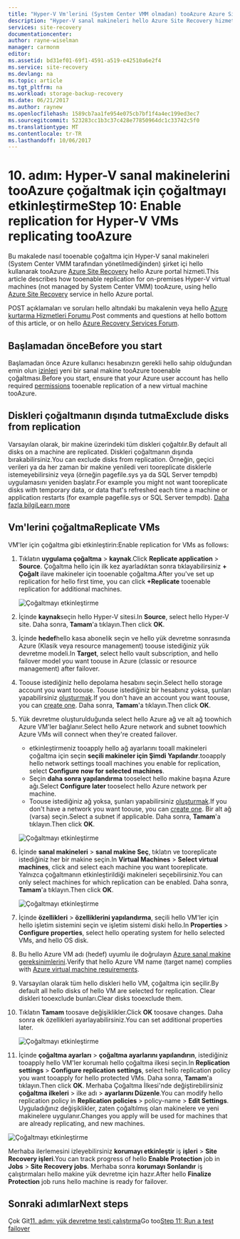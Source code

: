 ```yaml
---
title: "Hyper-V Vm'lerini (System Center VMM olmadan) tooAzure Azure Site Recovery ile çoğaltmak için aaaEnable çoğaltma | Microsoft Docs"
description: "Hyper-V sanal makineleri hello Azure Site Recovery hizmetini kullanarak için tooenable çoğaltma tooAzure gereken hello adımları özetler"
services: site-recovery
documentationcenter: 
author: rayne-wiselman
manager: carmonm
editor: 
ms.assetid: bd31ef01-69f1-4591-a519-e42510a6e2f4
ms.service: site-recovery
ms.devlang: na
ms.topic: article
ms.tgt_pltfrm: na
ms.workload: storage-backup-recovery
ms.date: 06/21/2017
ms.author: raynew
ms.openlocfilehash: 1589cb7aa1fe954e075cb7bf1f4a4ec199ed3ec7
ms.sourcegitcommit: 523283cc1b3c37c428e77850964dc1c33742c5f0
ms.translationtype: MT
ms.contentlocale: tr-TR
ms.lasthandoff: 10/06/2017
---
```

# <a name="step-10-enable-replication-for-hyper-v-vms-replicating-tooazure"></a><span data-ttu-id="33dba-103">10. adım: Hyper-V sanal makinelerini tooAzure çoğaltmak için çoğaltmayı etkinleştirme</span><span class="sxs-lookup"><span data-stu-id="33dba-103">Step 10: Enable replication for Hyper-V VMs replicating tooAzure</span></span>


<span data-ttu-id="33dba-104">Bu makalede nasıl tooenable çoğaltma için Hyper-V sanal makineleri (System Center VMM tarafından yönetilmediğinden) şirket içi hello kullanarak tooAzure [Azure Site Recovery](site-recovery-overview.md) hello Azure portal hizmeti.</span><span class="sxs-lookup"><span data-stu-id="33dba-104">This article describes how tooenable replication for on-premises Hyper-V virtual machines (not managed by System Center VMM) tooAzure, using hello [Azure Site Recovery](site-recovery-overview.md) service in hello Azure portal.</span></span>

<span data-ttu-id="33dba-105">POST açıklamaları ve soruları hello altındaki bu makalenin veya hello [Azure kurtarma Hizmetleri Forumu](https://social.msdn.microsoft.com/forums/azure/home?forum=hypervrecovmgr).</span><span class="sxs-lookup"><span data-stu-id="33dba-105">Post comments and questions at hello bottom of this article, or on hello [Azure Recovery Services Forum](https://social.msdn.microsoft.com/forums/azure/home?forum=hypervrecovmgr).</span></span>




## <a name="before-you-start"></a><span data-ttu-id="33dba-106">Başlamadan önce</span><span class="sxs-lookup"><span data-stu-id="33dba-106">Before you start</span></span>

<span data-ttu-id="33dba-107">Başlamadan önce Azure kullanıcı hesabınızın gerekli hello sahip olduğundan emin olun [izinleri](site-recovery-role-based-linked-access-control.md#permissions-required-to-enable-replication-for-new-virtual-machines) yeni bir sanal makine tooAzure tooenable çoğaltması.</span><span class="sxs-lookup"><span data-stu-id="33dba-107">Before you start, ensure that your Azure user account has hello required [permissions](site-recovery-role-based-linked-access-control.md#permissions-required-to-enable-replication-for-new-virtual-machines) tooenable replication of a new virtual machine tooAzure.</span></span>

## <a name="exclude-disks-from-replication"></a><span data-ttu-id="33dba-108">Diskleri çoğaltmanın dışında tutma</span><span class="sxs-lookup"><span data-stu-id="33dba-108">Exclude disks from replication</span></span>

<span data-ttu-id="33dba-109">Varsayılan olarak, bir makine üzerindeki tüm diskleri çoğaltılır.</span><span class="sxs-lookup"><span data-stu-id="33dba-109">By default all disks on a machine are replicated.</span></span> <span data-ttu-id="33dba-110">Diskleri çoğaltmanın dışında bırakabilirsiniz.</span><span class="sxs-lookup"><span data-stu-id="33dba-110">You can exclude disks from replication.</span></span> <span data-ttu-id="33dba-111">Örneğin, geçici verileri ya da her zaman bir makine yeniledi veri tooreplicate disklerle istemeyebilirsiniz veya (örneğin pagefile.sys ya da SQL Server tempdb) uygulamasını yeniden başlatır.</span><span class="sxs-lookup"><span data-stu-id="33dba-111">For example you might not want tooreplicate disks with temporary data, or data that's refreshed each time a machine or application restarts (for example pagefile.sys or SQL Server tempdb).</span></span> [<span data-ttu-id="33dba-112">Daha fazla bilgi</span><span class="sxs-lookup"><span data-stu-id="33dba-112">Learn more</span></span>](site-recovery-exclude-disk.md)


## <a name="replicate-vms"></a><span data-ttu-id="33dba-113">Vm'lerini çoğaltma</span><span class="sxs-lookup"><span data-stu-id="33dba-113">Replicate VMs</span></span>

<span data-ttu-id="33dba-114">VM'ler için çoğaltma gibi etkinleştirin:</span><span class="sxs-lookup"><span data-stu-id="33dba-114">Enable replication for VMs as follows:</span></span>          

1. <span data-ttu-id="33dba-115">Tıklatın **uygulama çoğaltma** > **kaynak**.</span><span class="sxs-lookup"><span data-stu-id="33dba-115">Click **Replicate application** > **Source**.</span></span> <span data-ttu-id="33dba-116">Çoğaltma hello için ilk kez ayarladıktan sonra tıklayabilirsiniz **+ Çoğalt** ilave makineler için tooenable çoğaltma.</span><span class="sxs-lookup"><span data-stu-id="33dba-116">After you've set up replication for hello first time, you can click **+Replicate** tooenable replication for additional machines.</span></span>

    ![Çoğaltmayı etkinleştirme](./media/hyper-v-site-walkthrough-enable-replication/enable-replication.png)
2. <span data-ttu-id="33dba-118">İçinde **kaynak**seçin hello Hyper-V sitesi.</span><span class="sxs-lookup"><span data-stu-id="33dba-118">In **Source**, select hello Hyper-V site.</span></span> <span data-ttu-id="33dba-119">Daha sonra, **Tamam**'a tıklayın.</span><span class="sxs-lookup"><span data-stu-id="33dba-119">Then click **OK**.</span></span>
3. <span data-ttu-id="33dba-120">İçinde **hedef**hello kasa abonelik seçin ve hello yük devretme sonrasında Azure (Klasik veya resource management) toouse istediğiniz yük devretme modeli.</span><span class="sxs-lookup"><span data-stu-id="33dba-120">In **Target**, select hello vault subscription, and hello failover model you want toouse in Azure (classic or resource management) after failover.</span></span>
4. <span data-ttu-id="33dba-121">Toouse istediğiniz hello depolama hesabını seçin.</span><span class="sxs-lookup"><span data-stu-id="33dba-121">Select hello storage account you want toouse.</span></span> <span data-ttu-id="33dba-122">Toouse istediğiniz bir hesabınız yoksa, şunları yapabilirsiniz [oluşturmak](#set-up-an-azure-storage-account).</span><span class="sxs-lookup"><span data-stu-id="33dba-122">If you don't have an account you want toouse, you can [create one](#set-up-an-azure-storage-account).</span></span> <span data-ttu-id="33dba-123">Daha sonra, **Tamam**'a tıklayın.</span><span class="sxs-lookup"><span data-stu-id="33dba-123">Then click **OK**.</span></span>
5. <span data-ttu-id="33dba-124">Yük devretme oluşturulduğunda select hello Azure ağ ve alt ağ toowhich Azure VM'ler bağlanır.</span><span class="sxs-lookup"><span data-stu-id="33dba-124">Select hello Azure network and subnet toowhich Azure VMs will connect when they're created failover.</span></span>

    - <span data-ttu-id="33dba-125">etkinleştirmeniz tooapply hello ağ ayarlarını tooall makineleri çoğaltma için seçin **seçili makineler için Şimdi Yapılandır**.</span><span class="sxs-lookup"><span data-stu-id="33dba-125">tooapply hello network settings tooall machines you enable for replication, select **Configure now for selected machines**.</span></span>
    - <span data-ttu-id="33dba-126">Seçin **daha sonra yapılandırma** tooselect hello makine başına Azure ağı.</span><span class="sxs-lookup"><span data-stu-id="33dba-126">Select **Configure later** tooselect hello Azure network per machine.</span></span>
    - <span data-ttu-id="33dba-127">Toouse istediğiniz ağ yoksa, şunları yapabilirsiniz [oluşturmak](#set-up-an-azure-network).</span><span class="sxs-lookup"><span data-stu-id="33dba-127">If you don't have a network you want toouse, you can [create one](#set-up-an-azure-network).</span></span> <span data-ttu-id="33dba-128">Bir alt ağ (varsa) seçin.</span><span class="sxs-lookup"><span data-stu-id="33dba-128">Select a subnet if applicable.</span></span> <span data-ttu-id="33dba-129">Daha sonra, **Tamam**'a tıklayın.</span><span class="sxs-lookup"><span data-stu-id="33dba-129">Then click **OK**.</span></span>

   ![Çoğaltmayı etkinleştirme](./media/hyper-v-site-walkthrough-enable-replication/enable-replication11.png)

6. <span data-ttu-id="33dba-131">İçinde **sanal makineleri** > **sanal makine Seç**, tıklatın ve tooreplicate istediğiniz her bir makine seçin.</span><span class="sxs-lookup"><span data-stu-id="33dba-131">In **Virtual Machines** > **Select virtual machines**, click and select each machine you want tooreplicate.</span></span> <span data-ttu-id="33dba-132">Yalnızca çoğaltmanın etkinleştirildiği makineleri seçebilirsiniz.</span><span class="sxs-lookup"><span data-stu-id="33dba-132">You can only select machines for which replication can be enabled.</span></span> <span data-ttu-id="33dba-133">Daha sonra, **Tamam**'a tıklayın.</span><span class="sxs-lookup"><span data-stu-id="33dba-133">Then click **OK**.</span></span>

    ![Çoğaltmayı etkinleştirme](./media/hyper-v-site-walkthrough-enable-replication/enable-replication5-for-exclude-disk.png)

7. <span data-ttu-id="33dba-135">İçinde **özellikleri** > **özelliklerini yapılandırma**, seçili hello VM'ler için hello işletim sistemini seçin ve işletim sistemi diski hello.</span><span class="sxs-lookup"><span data-stu-id="33dba-135">In **Properties** > **Configure properties**, select hello operating system for hello selected VMs, and hello OS disk.</span></span>
8. <span data-ttu-id="33dba-136">Bu hello Azure VM adı (hedef) uyumlu ile doğrulayın [Azure sanal makine gereksinimlerini](site-recovery-support-matrix-to-azure.md#failed-over-azure-vm-requirements).</span><span class="sxs-lookup"><span data-stu-id="33dba-136">Verify that hello Azure VM name (target name) complies with [Azure virtual machine requirements](site-recovery-support-matrix-to-azure.md#failed-over-azure-vm-requirements).</span></span>
9. <span data-ttu-id="33dba-137">Varsayılan olarak tüm hello diskleri hello VM, çoğaltma için seçilir.</span><span class="sxs-lookup"><span data-stu-id="33dba-137">By default all hello disks of hello VM are selected for replication.</span></span> <span data-ttu-id="33dba-138">Clear diskleri tooexclude bunları.</span><span class="sxs-lookup"><span data-stu-id="33dba-138">Clear disks tooexclude them.</span></span>
10. <span data-ttu-id="33dba-139">Tıklatın **Tamam** toosave değişiklikler.</span><span class="sxs-lookup"><span data-stu-id="33dba-139">Click **OK** toosave changes.</span></span> <span data-ttu-id="33dba-140">Daha sonra ek özellikleri ayarlayabilirsiniz.</span><span class="sxs-lookup"><span data-stu-id="33dba-140">You can set additional properties later.</span></span>

    ![Çoğaltmayı etkinleştirme](./media/hyper-v-site-walkthrough-enable-replication/enable-replication6-with-exclude-disk.png)

11. <span data-ttu-id="33dba-142">İçinde **çoğaltma ayarları** > **çoğaltma ayarlarını yapılandırın**, istediğiniz tooapply hello VM'ler korumalı hello çoğaltma ilkesi seçin.</span><span class="sxs-lookup"><span data-stu-id="33dba-142">In **Replication settings** > **Configure replication settings**, select hello replication policy you want tooapply for hello protected VMs.</span></span> <span data-ttu-id="33dba-143">Daha sonra, **Tamam**'a tıklayın.</span><span class="sxs-lookup"><span data-stu-id="33dba-143">Then click **OK**.</span></span> <span data-ttu-id="33dba-144">Merhaba Çoğaltma İlkesi'nde değiştirebilirsiniz **çoğaltma ilkeleri** > ilke adı > **ayarlarını Düzenle**.</span><span class="sxs-lookup"><span data-stu-id="33dba-144">You can modify hello replication policy in **Replication policies** > policy-name > **Edit Settings**.</span></span> <span data-ttu-id="33dba-145">Uyguladığınız değişiklikler, zaten çoğaltılmış olan makinelere ve yeni makinelere uygulanır.</span><span class="sxs-lookup"><span data-stu-id="33dba-145">Changes you apply will be used for machines that are already replicating, and new machines.</span></span>


   ![Çoğaltmayı etkinleştirme](./media/hyper-v-site-walkthrough-enable-replication/enable-replication7.png)

<span data-ttu-id="33dba-147">Merhaba ilerlemesini izleyebilirsiniz **korumayı etkinleştir** iş **işleri** > **Site Recovery işleri**.</span><span class="sxs-lookup"><span data-stu-id="33dba-147">You can track progress of hello **Enable Protection** job in **Jobs** > **Site Recovery jobs**.</span></span> <span data-ttu-id="33dba-148">Merhaba sonra **korumayı Sonlandır** iş çalıştırmaları hello makine yük devretme için hazır.</span><span class="sxs-lookup"><span data-stu-id="33dba-148">After hello **Finalize Protection** job runs hello machine is ready for failover.</span></span>


## <a name="next-steps"></a><span data-ttu-id="33dba-149">Sonraki adımlar</span><span class="sxs-lookup"><span data-stu-id="33dba-149">Next steps</span></span>


<span data-ttu-id="33dba-150">Çok Git[11. adım: yük devretme testi çalıştırma](hyper-v-site-walkthrough-test-failover.md)</span><span class="sxs-lookup"><span data-stu-id="33dba-150">Go too[Step 11: Run a test failover](hyper-v-site-walkthrough-test-failover.md)</span></span>
